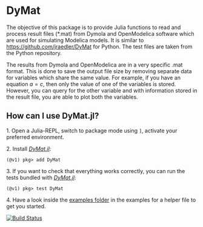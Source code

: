 # DyMat
The objective of this package is to provide Julia functions to read and process result files (*.mat) from Dymola and OpenModelica software which are used for simulating Modelica models. It is similar to https://github.com/jraedler/DyMat for Python. The test files are taken from the Python repository.

The results from Dymola and OpenModelica are in a very specific .mat format. This is done to save the output file size by removing separate data for variables which share the same value. For example, if you have an equation $a = c$, then only the value of one of the variables is stored. However, you can query for the other variable and with information stored in the result file, you are able to plot both the variables.

## How can I use DyMat.jl?
1\. Open a Julia-REPL, switch to package mode using `]`, activate your preferred environment.

2\. Install [*DyMat.jl*](https://github.com/wlsie/DyMat.jl):
```julia-repl
(@v1) pkg> add DyMat
```

3\. If you want to check that everything works correctly, you can run the tests bundled with [*DyMat.jl*](https://github.com/wlsie/DyMat.jl):
```julia-repl
(@v1) pkg> test DyMat
```

4\. Have a look inside the [examples folder](https://github.com/wlsie/DyMat.jl/tree/main/examples) in the examples for a helper file to get you started.


[![Build Status](https://github.com/wlsie/DyMat.jl/actions/workflows/CI.yml/badge.svg?branch=main)](https://github.com/wlsie/DyMat.jl/actions/workflows/CI.yml?query=branch%3Amain)
